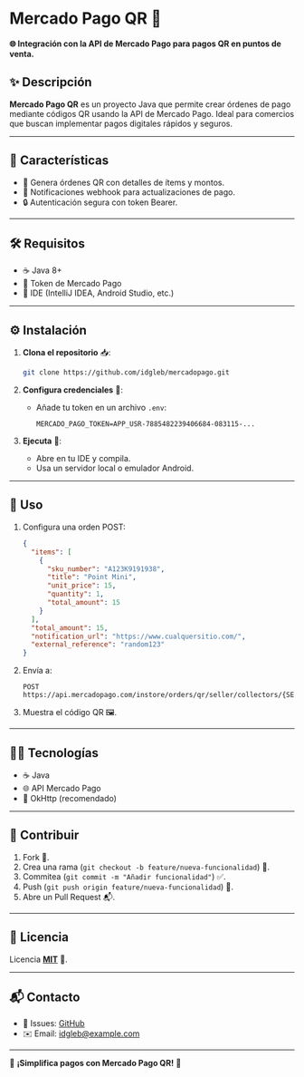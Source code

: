 # Mercado Pago QR 🏻

**🌐 Integración con la API de Mercado Pago para pagos QR en puntos de venta.**

## ✨ Descripción

**Mercado Pago QR** es un proyecto Java que permite crear órdenes de pago mediante códigos QR usando la API de Mercado Pago. Ideal para comercios que buscan implementar pagos digitales rápidos y seguros.

---

## 🚀 Características

- 🧾 Genera órdenes QR con detalles de ítems y montos.
- 🔗 Notificaciones webhook para actualizaciones de pago.
- 🔒 Autenticación segura con token Bearer.

---

## 🛠️ Requisitos

- ☕ Java 8+
- 🔑 Token de Mercado Pago
- 🧰 IDE (IntelliJ IDEA, Android Studio, etc.)

---

## ⚙️ Instalación

1. **Clona el repositorio** 📥:
   ```bash
   git clone https://github.com/idgleb/mercadopago.git
   ```

2. **Configura credenciales** 🔑:
   - Añade tu token en un archivo `.env`:
     ```properties
     MERCADO_PAGO_TOKEN=APP_USR-7885482239406684-083115-...
     ```

3. **Ejecuta** 🚀:
   - Abre en tu IDE y compila.
   - Usa un servidor local o emulador Android.

---

## 📖 Uso

1. Configura una orden POST:
   ```json
   {
     "items": [
       {
         "sku_number": "A123K9191938",
         "title": "Point Mini",
         "unit_price": 15,
         "quantity": 1,
         "total_amount": 15
       }
     ],
     "total_amount": 15,
     "notification_url": "https://www.cualquersitio.com/",
     "external_reference": "random123"
   }
   ```

2. Envía a:
   ```
   POST https://api.mercadopago.com/instore/orders/qr/seller/collectors/{SELLER_ID}/pos/{POS_ID}/qrs
   ```

3. Muestra el código QR 🖼️.

---

## 🧑‍💻 Tecnologías

- ☕ Java
- 🌐 API Mercado Pago
- 📡 OkHttp (recomendado)

---

## 🤝 Contribuir

1. Fork 🍴.
2. Crea una rama (`git checkout -b feature/nueva-funcionalidad`) 🌿.
3. Commitea (`git commit -m "Añadir funcionalidad"`) ✅.
4. Push (`git push origin feature/nueva-funcionalidad`) 🚀.
5. Abre un Pull Request 📬.

---

## 📜 Licencia

Licencia **[MIT](LICENSE)** 📝.

---

## 📬 Contacto

- 🐞 Issues: [GitHub](https://github.com/idgleb/mercadopago/issues)
- ✉️ Email: idgleb@example.com

---

🌟 **¡Simplifica pagos con Mercado Pago QR!** 🌟
